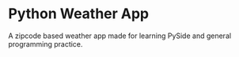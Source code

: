 # Python Weather App

A zipcode based weather app made for learning PySide and general programming practice.
 
